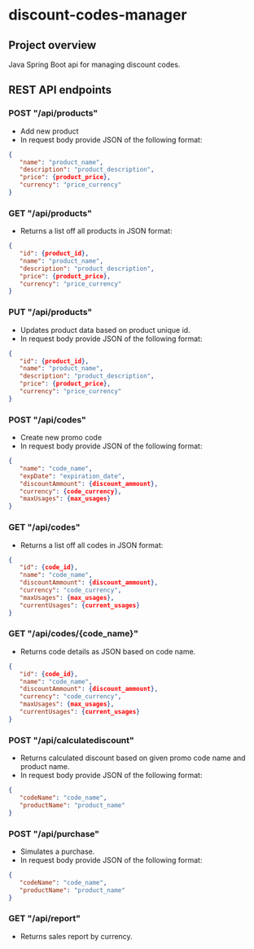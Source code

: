 # discount-codes-manager

## Project overview
Java Spring Boot api for managing discount codes.



## REST API endpoints

### POST "/api/products"
- Add new product
- In request body provide JSON of the following format:
 ```json
{
	"name": "product_name",
	"description": "product_description",
	"price": {product_price},
	"currency": "price_currency"
}
```


### GET "/api/products"
- Returns a list off all products in JSON format:
 ```json
{
	"id": {product_id},
	"name": "product_name",
	"description": "product_description",
	"price": {product_price},
	"currency": "price_currency"
}
```

### PUT "/api/products"
- Updates product data based on product unique id.
- In request body provide JSON of the following format:
 ```json
{
	"id": {product_id},
	"name": "product_name",
	"description": "product_description",
	"price": {product_price},
	"currency": "price_currency"
}
```


### POST "/api/codes"
- Create new promo code
- In request body provide JSON of the following format:
 ```json
{
	"name": "code_name",
	"expDate": "expiration_date",
	"discountAmmount": {discount_ammount},
	"currency": {code_currency},
	"maxUsages": {max_usages}
}
```


### GET "/api/codes"
- Returns a list off all codes in JSON format:
 ```json
{
	"id": {code_id},
	"name": "code_name",
	"discountAmmount": {discount_ammount},
	"currency": "code_currency",
	"maxUsages": {max_usages},
	"currentUsages": {current_usages}
}
```


### GET "/api/codes/{code_name}"
- Returns code details as JSON based on code name.
 ```json
{
	"id": {code_id},
	"name": "code_name",
	"discountAmmount": {discount_ammount},
	"currency": "code_currency",
	"maxUsages": {max_usages},
	"currentUsages": {current_usages}
}
```


### POST "/api/calculatediscount"
- Returns calculated discount based on given promo code name and product name.
- In request body provide JSON of the following format:
 ```json
{
	"codeName": "code_name",
	"productName": "product_name"
}
```


### POST "/api/purchase"
- Simulates a purchase.
- In request body provide JSON of the following format:
 ```json
{
	"codeName": "code_name",
	"productName": "product_name"
}
```


### GET "/api/report"
- Returns sales report by currency.




